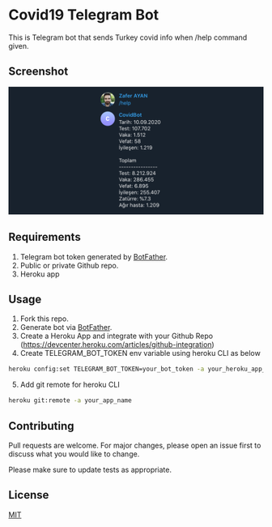# Covid19 Telegram Bot

This is Telegram bot that sends Turkey covid info when /help command given.

## Screenshot

![Sent from twilio account screenshot](./art/screenshot.png)

## Requirements

1. Telegram bot token generated by [BotFather](https://t.me/botfather).
2. Public or private Github repo.
3. Heroku app

## Usage

1. Fork this repo.
2. Generate bot via [BotFather](https://t.me/botfather).
3. Create a Heroku App and integrate with your Github Repo (https://devcenter.heroku.com/articles/github-integration)
4. Create TELEGRAM_BOT_TOKEN env variable using heroku CLI as below

```bash
heroku config:set TELEGRAM_BOT_TOKEN=your_bot_token -a your_heroku_app_name
```

5. Add git remote for heroku CLI

```bash
heroku git:remote -a your_app_name
```

## Contributing

Pull requests are welcome. For major changes, please open an issue first to discuss what you would like to change.

Please make sure to update tests as appropriate.

## License

[MIT](https://choosealicense.com/licenses/mit/)
